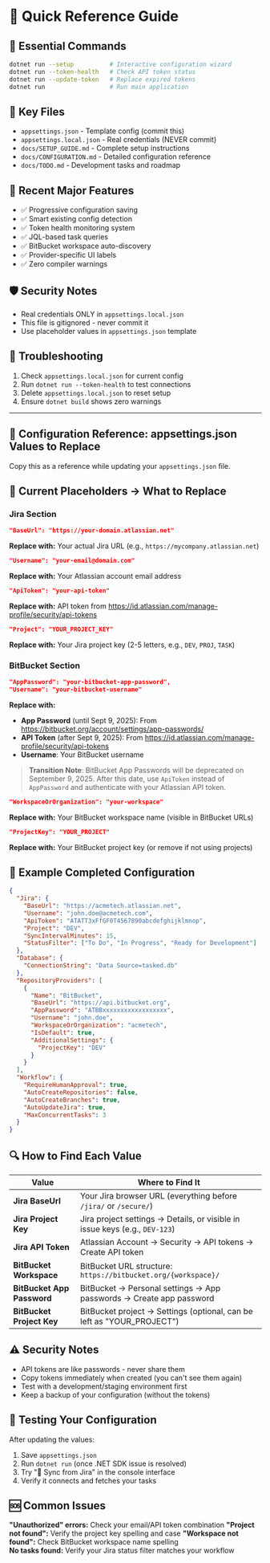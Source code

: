 # 🔧 Quick Reference Guide

## 🚀 Essential Commands

```bash
dotnet run --setup          # Interactive configuration wizard
dotnet run --token-health   # Check API token status  
dotnet run --update-token   # Replace expired tokens
dotnet run                  # Run main application
```

## 📁 Key Files

- `appsettings.json` - Template config (commit this)
- `appsettings.local.json` - Real credentials (NEVER commit)
- `docs/SETUP_GUIDE.md` - Complete setup instructions
- `docs/CONFIGURATION.md` - Detailed configuration reference
- `docs/TODO.md` - Development tasks and roadmap

## 🔧 Recent Major Features

- ✅ Progressive configuration saving
- ✅ Smart existing config detection  
- ✅ Token health monitoring system
- ✅ JQL-based task queries
- ✅ BitBucket workspace auto-discovery
- ✅ Provider-specific UI labels
- ✅ Zero compiler warnings

## 🛡️ Security Notes

- Real credentials ONLY in `appsettings.local.json`
- This file is gitignored - never commit it
- Use placeholder values in `appsettings.json` template

## 🐛 Troubleshooting

1. Check `appsettings.local.json` for current config
2. Run `dotnet run --token-health` to test connections
3. Delete `appsettings.local.json` to reset setup
4. Ensure `dotnet build` shows zero warnings

---

## 📝 Configuration Reference: appsettings.json Values to Replace

Copy this as a reference while updating your `appsettings.json` file.

## 📝 Current Placeholders → What to Replace

### Jira Section
```json
"BaseUrl": "https://your-domain.atlassian.net"
```
**Replace with:** Your actual Jira URL (e.g., `https://mycompany.atlassian.net`)

```json
"Username": "your-email@domain.com"
```
**Replace with:** Your Atlassian account email address

```json
"ApiToken": "your-api-token"
```
**Replace with:** API token from https://id.atlassian.com/manage-profile/security/api-tokens

```json
"Project": "YOUR_PROJECT_KEY"
```
**Replace with:** Your Jira project key (2-5 letters, e.g., `DEV`, `PROJ`, `TASK`)

### BitBucket Section
```json
"AppPassword": "your-bitbucket-app-password",
"Username": "your-bitbucket-username"
```
**Replace with:** 
- **App Password** (until Sept 9, 2025): From https://bitbucket.org/account/settings/app-passwords/
- **API Token** (after Sept 9, 2025): From https://id.atlassian.com/manage-profile/security/api-tokens
- **Username**: Your BitBucket username

> **Transition Note**: BitBucket App Passwords will be deprecated on September 9, 2025. After this date, use `ApiToken` instead of `AppPassword` and authenticate with your Atlassian API token.

```json
"WorkspaceOrOrganization": "your-workspace"
```
**Replace with:** Your BitBucket workspace name (visible in BitBucket URLs)

```json
"ProjectKey": "YOUR_PROJECT"
```
**Replace with:** Your BitBucket project key (or remove if not using projects)

## 🎯 Example Completed Configuration

```json
{
  "Jira": {
    "BaseUrl": "https://acmetech.atlassian.net",
    "Username": "john.doe@acmetech.com",
    "ApiToken": "ATATT3xFfGF0T4567890abcdefghijklmnop",
    "Project": "DEV",
    "SyncIntervalMinutes": 15,
    "StatusFilter": ["To Do", "In Progress", "Ready for Development"]
  },
  "Database": {
    "ConnectionString": "Data Source=tasked.db"
  },
  "RepositoryProviders": [
    {
      "Name": "BitBucket",
      "BaseUrl": "https://api.bitbucket.org",
      "AppPassword": "ATBBxxxxxxxxxxxxxxxxxx",
      "Username": "john.doe",
      "WorkspaceOrOrganization": "acmetech",
      "IsDefault": true,
      "AdditionalSettings": {
        "ProjectKey": "DEV"
      }
    }
  ],
  "Workflow": {
    "RequireHumanApproval": true,
    "AutoCreateRepositories": false,
    "AutoCreateBranches": true,
    "AutoUpdateJira": true,
    "MaxConcurrentTasks": 3
  }
}
```

## 🔍 How to Find Each Value

| Value | Where to Find It |
|-------|------------------|
| **Jira BaseUrl** | Your Jira browser URL (everything before `/jira/` or `/secure/`) |
| **Jira Project Key** | Jira project settings → Details, or visible in issue keys (e.g., `DEV-123`) |
| **Jira API Token** | Atlassian Account → Security → API tokens → Create API token |
| **BitBucket Workspace** | BitBucket URL structure: `https://bitbucket.org/{workspace}/` |
| **BitBucket App Password** | BitBucket → Personal settings → App passwords → Create app password |
| **BitBucket Project Key** | BitBucket project → Settings (optional, can be left as "YOUR_PROJECT") |

## ⚠️ Security Notes

- API tokens are like passwords - never share them
- Copy tokens immediately when created (you can't see them again)
- Test with a development/staging environment first
- Keep a backup of your configuration (without the tokens)

## 🧪 Testing Your Configuration

After updating the values:
1. Save `appsettings.json`
2. Run `dotnet run` (once .NET SDK issue is resolved)
3. Try "🔄 Sync from Jira" in the console interface
4. Verify it connects and fetches your tasks

## 🆘 Common Issues

**"Unauthorized" errors:** Check your email/API token combination
**"Project not found":** Verify the project key spelling and case
**"Workspace not found":** Check BitBucket workspace name spelling  
**No tasks found:** Verify your Jira status filter matches your workflow
